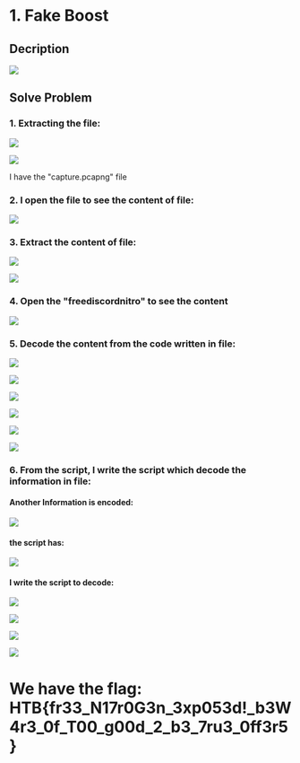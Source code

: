 # 1. Fake Boost

## Decription

![](./Image/1.png)

## Solve Problem

### 1. Extracting the file:

![](./Image/2.png)

![](./Image/3.png)

I have the "capture.pcapng" file

### 2. I open the file to see the content of file:

![](./Image/4.png)

### 3. Extract the content of file:


![](./Image/5.png)


![](./Image/6.png)

### 4. Open the "freediscordnitro" to see the content

![](./Image/7.png)

### 5. Decode the content from the code written in file:

![](./Image/8.png)

![](./Image/9.png)

![](./Image/10.png)

![](./Image/11.png)

![](./Image/12.png)

![](./Image/13.png)

### 6. From the script, I write the script which decode the information in file:

#### Another Information is encoded:

![](./Image/15.png)

#### the script has:

![](./Image/14.png)

#### I write the script to decode:

![](./Image/16.png)

![](./Image/17.png)

![](./Image/18.png)

![](./Image/19.png)

# We have the flag: HTB{fr33_N17r0G3n_3xp053d!_b3W4r3_0f_T00_g00d_2_b3_7ru3_0ff3r5}
